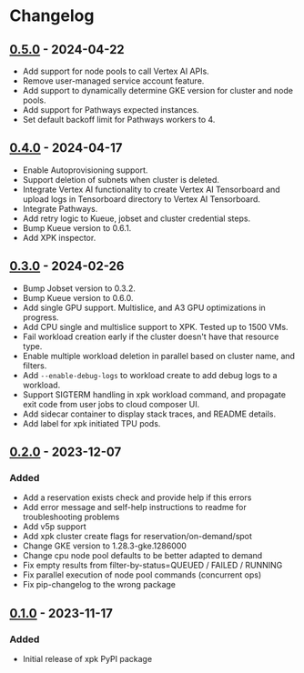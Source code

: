 <!--
 Copyright 2023 Google LLC

 Licensed under the Apache License, Version 2.0 (the "License");
 you may not use this file except in compliance with the License.
 You may obtain a copy of the License at

      https://www.apache.org/licenses/LICENSE-2.0

 Unless required by applicable law or agreed to in writing, software
 distributed under the License is distributed on an "AS IS" BASIS,
 WITHOUT WARRANTIES OR CONDITIONS OF ANY KIND, either express or implied.
 See the License for the specific language governing permissions and
 limitations under the License.
 -->
# Changelog

<!--

Changelog follow the https://keepachangelog.com/ standard (at least the headers)

This allow to:

* auto-parsing release notes during the automated releases from github-action:
  https://github.com/marketplace/actions/pypi-github-auto-release
* Have clickable headers in the rendered markdown

To release a new version (e.g. from `1.0.0` -> `2.0.0`):

* Create a new `# [2.0.0] - YYYY-MM-DD` header and detail the changes to be released.
* At the end of the file:
  * Define the new link url:
  `[2.0.0]: https://github.com/google/xpk/compare/v1.0.0...v2.0.0`

-->

## [0.5.0] - 2024-04-22
- Add support for node pools to call Vertex AI APIs.
- Remove user-managed service account feature.
- Add support to dynamically determine GKE version for cluster and node pools.
- Add support for Pathways expected instances.
- Set default backoff limit for Pathways workers to 4.

## [0.4.0] - 2024-04-17
- Enable Autoprovisioning support.
- Support deletion of subnets when cluster is deleted.
- Integrate Vertex AI functionality to create Vertex AI Tensorboard and upload logs in Tensorboard directory to Vertex AI Tensorboard.
- Integrate Pathways.
- Add retry logic to Kueue, jobset and cluster credential steps.
- Bump Kueue version to 0.6.1.
- Add XPK inspector.

## [0.3.0] - 2024-02-26

- Bump Jobset version to 0.3.2.
- Bump Kueue version to 0.6.0.
- Add single GPU support. Multislice, and A3 GPU optimizations in progress.
- Add CPU single and multislice support to XPK. Tested up to 1500 VMs.
- Fail workload creation early if the cluster doesn't have that resource type.
- Enable multiple workload deletion in parallel based on cluster name, and filters.
- Add `--enable-debug-logs` to workload create to add debug logs to a workload.
- Support SIGTERM handling in xpk workload command, and propagate exit code from
  user jobs to cloud composer UI.
- Add sidecar container to display stack traces, and README details.
- Add label for xpk initiated TPU pods.

## [0.2.0] - 2023-12-07

### Added
- Add a reservation exists check and provide help if this errors
- Add error message and self-help instructions to readme for troubleshooting problems
- Add v5p support
- Add xpk cluster create flags for reservation/on-demand/spot
- Change GKE version to 1.28.3-gke.1286000
- Change cpu node pool defaults to be better adapted to demand
- Fix empty results from filter-by-status=QUEUED / FAILED / RUNNING
- Fix parallel execution of node pool commands (concurrent ops)
- Fix pip-changelog to the wrong package

## [0.1.0] - 2023-11-17

### Added
- Initial release of xpk PyPI package

[0.1.0]: https://github.com/google/xpk/releases/tag/v0.1.0
[0.2.0]: https://github.com/google/xpk/compare/v0.1.0...v0.2.0
[0.3.0]: https://github.com/google/xpk/compare/v0.2.0...v0.3.0
[0.4.0]: https://github.com/google/xpk/compare/v0.3.0...v0.4.0
[0.5.0]: https://github.com/google/xpk/compare/v0.4.0...v0.5.0
